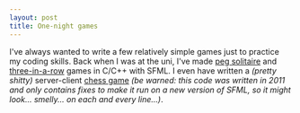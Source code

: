 ```yaml
---
layout: post
title: One-night games
---
```


I've always wanted to write a few relatively simple games just to practice my coding skills.
Back when I was at the uni, I've made [peg solitaire](https://en.wikipedia.org/wiki/Peg_solitaire) and [three-in-a-row](https://en.wikipedia.org/wiki/Bejeweled) games in C/C++ with SFML. I even have written a _(pretty shitty)_ server-client [chess game](https://github.com/shybovycha/moo-chess) _(be warned: this code was written in 2011 and only contains fixes to make it run on a new version of SFML, so it might look... smelly... on each and every line...)_.


